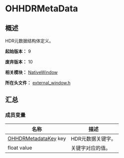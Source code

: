 # OHHDRMetaData

## 概述

HDR元数据结构体定义。

**起始版本：** 9

**废弃版本：** 10

**相关模块：** [NativeWindow](capi-nativewindow.md)

**所在头文件：** [external_window.h](capi-external-window-h.md)

## 汇总

### 成员变量

| 名称                                                         | 描述              |
| ------------------------------------------------------------ | ----------------- |
| [OHHDRMetadataKey](capi-external-window-h.md#ohhdrmetadatakey) key | HDR元数据关键字。 |
| float value                                                  | 关键字对应的值。  |

